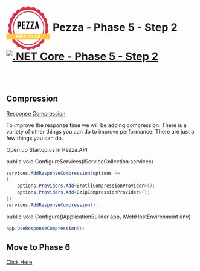 <img align="left" width="116" height="116" src="../pezza-logo.png" />

# &nbsp;**Pezza - Phase 5 - Step 2** [![.NET Core - Phase 5 - Step 2](https://github.com/entelect-incubator/.NET/actions/workflows/dotnet-phase5-step2.yml/badge.svg)](https://github.com/entelect-incubator/.NET/actions/workflows/dotnet-phase5-step2.yml)

<br/><br/>

## **Compression**

[Response Compression](https://docs.microsoft.com/en-us/aspnet/core/performance/response-compression?view=aspnetcore-5.0)

To improve the response time we will be adding compression. There is a variety of other things you can do to improve performance. There are just a few things you can do.

Open up Startup.cs in Pezza.API

public void ConfigureServices(IServiceCollection services)

```cs
services.AddResponseCompression(options =>
{
    options.Providers.Add<BrotliCompressionProvider>();
    options.Providers.Add<GzipCompressionProvider>();
});
services.AddResponseCompression();
```

public void Configure(IApplicationBuilder app, IWebHostEnvironment env)

```cs
app.UseResponseCompression();
```

## **Move to Phase 6**

[Click Here](https://github.com/entelect-incubator/.NET/tree/master/Phase%206) 